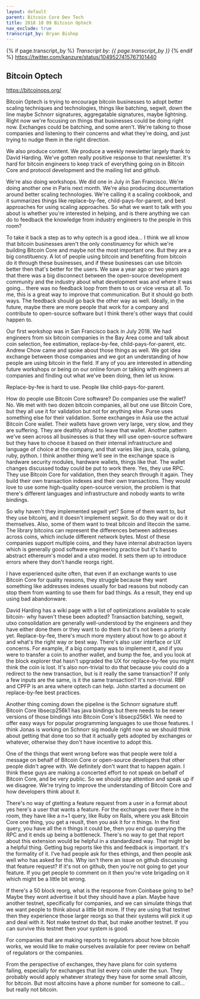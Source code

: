 ```yaml
---
layout: default
parent: Bitcoin Core Dev Tech
title: 2018 10 09 Bitcoin Optech
nav_exclude: true
transcript_by: Bryan Bishop
---
```


{% if page.transcript_by %} <i>Transcript by:
{{ page.transcript_by }}</i> {% endif %}
<https://twitter.com/kanzure/status/1049527415767101440>

## Bitcoin Optech

<https://bitcoinops.org/>

Bitcoin Optech is trying to encourage bitcoin businesses to adopt better
scaling techniques and technologies, things like batching, segwit, down
the line maybe Schnorr signatures, aggregatable signatures, maybe
lightning. Right now we're focusing on things that businesses could be
doing right now. Exchanges could be batching, and some aren't. We're
talking to those companies and listening to their concerns and what
they're doing, and just trying to nudge them in the right direction.

We also produce content. We produce a weekly newsletter largely thank to
David Harding. We've gotten really positive response to that newsletter.
It's hard for bitcoin engineers to keep track of everything going on in
Bitcoin Core and protocol development and the mailing list and github.

We're also doing workshops. We did one in July in San Francisco. We're
doing another one in Paris next month. We're also producing
documentation around better scaling technologies. We're calling it a
scaling cookbook, and it summarizes things like replace-by-fee,
child-pays-for-parent, and best approaches for using scaling approaches.
So what we want to talk with you about is whether you're interested in
helping, and is there anything we can do to feedback the knowledge from
industry engineers to the people in this room?

To take it back a step as to why optech is a good idea... I think we all
know that bitcoin businesses aren't the only constinuency for which
we're building Bitcoin Core and maybe not the most important one. But
they are a big constituency. A lot of people using bitcoin and
benefiting from bitcoin do it through these businesses, and if these
businesses can use bitcoin better then that's better for the users. We
saw a year ago or two years ago that there was a big disconnect between
the open-source development community and the industry about what
development was and where it was going... there was no feedback loop
from them to us or vice versa at all. To me, this is a great way to
improve that communication. But it should go both ways. The feedback
should go back the other way as well. Ideally, in the future, maybe
there are more people that work for a company and contribute to
open-source software but I think there's other ways that could happen
to.

Our first workshop was in San Francisco back in July 2018. We had
engineers from six bitcoin companies in the Bay Area come and talk about
coin selection, fee estimation, replace-by-fee, child-pays-for-parent,
etc. Andrew Chow came and spoke about those things as well. We got idea
exchange between those companies and we got an understanding of how
people are using bitcoin in the field. If any of you are interested in
attending future workshops or being on our online forum or talking with
engineers at companies and finding out what we've been doing, then let
us know.

Replace-by-fee is hard to use. People like child-pays-for-parent.

How do people use Bitcoin Core software? Do companies use the wallet?
No. We met with two dozen bitcoin companies, all but one use Bitcoin
Core, but they all use it for validation but not for anything else.
Purse uses something else for their validation. Some exchanges in Asia
use the actual Bitcoin Core wallet. Their wallets have grown very large,
very slow, and they are suffering. They are deathly afraid to leave that
wallet. Another pattern we've seen across all businesses is that they
will use open-source software but they have to choose it based on their
internal infrastructure and language of choice at the company, and that
varies like java, scala, golang, ruby, python. I think another thing
we'll see in the exchange space is hardware security modules, hardware
wallets, things like that. The wallet changes discussed today could be
put to work there. Yes, they use RPC. They use Bitcoin Core for
validation, then they search through it again. They build their own
transaction indexes and their own transactions. They would love to use
some high-quality open-source version, the problem is that there's
different languages and infrastructure and nobody wants to write
bindings.

So why haven't they implemented segwit yet? Some of them want to, but
they use bitcoinj, and it doesn't implement segwit. So do they wait or
do it themselves. Also, some of them want to treat bitcoin and litecoin
the same. The library bitcoins can represent the differences between
addresses across coins, which include different network bytes. Most of
these companies support multiple coins, and they have internal
abstraction layers which is generally good software engineering practice
but it's hard to abstract ethereum's model and a utxo model. It sets
them up to introduce errors where they don't handle reorgs right.

I have experienced quite often, that even if an exchange wants to use
Bitcoin Core for quality reasons, they struggle because they want
something like addresses indexes usually for bad reasons but nobody can
stop them from wanting to use them for bad things. As a result, they end
up using bad abandonware.

David Harding has a wiki page with a list of optimizations available to
scale bitcoin- why haven't these been adopted? Transaction batching,
segwit, utxo consolidation are generally well-understood by the
engineers and they have either done them or they want to do them but
it's not been a priority yet. Replace-by-fee, there's much more mystery
about how to go about it and what's the right way or best way. There's
also user interface or UX concerns. For example, if a big company was to
implement it, and if you were to transfer a coin to another wallet, and
bump the fee, and you look at the block explorer that hasn't upgraded
the UX for replace-by-fee you might think the coin is lost. It's also
non-trivial to do that because you could do a redirect to the new
transaction, but is it really the same transaction? If only a few inputs
are the same, is it the same transaction? It's non-trivial. RBF and CPFP
is an area where optech can help. John started a document on
replace-by-fee best practices.

Another thing coming down the pipeline is the Schnorr signature stuff.
Bitcoin Core libsecp256k1 has java bindings but there needs to be newer
versions of those bindings into Bitcoin Core's libsecp256k1. We need to
offer easy ways for popular programming languages to use those features.
I think Jonas is working on Schnorr sig module right now so we should
think about getting that done too so that it actually gets adopted by
exchanges or whatever, otherwise they don't have incentive to adopt
this.

One of the things that went wrong before was that people were told a
message on behalf of Bitcoin Core or open-source developers that other
people didn't agree with. We definitely don't want that to happen again.
I think these guys are making a concerted effort to not speak on behalf
of Bitcoin Core, and be very public. So we should pay attention and
speak up if we disagree. We're trying to improve the understanding of
Bitcoin Core and how developers think about it.

There's no way of gtetting a feature request from a user in a format
about yes here's a user that wants a feature. For the exchanges over
there in the room, they have like a n+1 query, like Ruby on Rails, where
you ask Bitcoin Core one thing, you get a reuslt, then you ask it for n
things. In the first query, you have all the n things it could be, then
you end up querying the RPC and it ends up being a bottleneck. There's
no way to get that report about this extension would be helpful in a
standardized way. That might be a helpful thing. Getting bug reports
like this and feedback is important. It's the formality of it. I've had
people ask for thes ethings, and then people ask well who has asked for
this. Why isn't there an issue on github discussing that feature
request? If it's not on github, then you're not going to get your
feature. If you get people to comment on it then you're vote brigading
on it which might be a little bit wrong.

If there's a 50 block reorg, what is the response from Coinbase going to
be? Maybe they wont advertise it but they should have a plan. Maybe have
another testnet, specifically for companies, and we can simulate things
that we want people to think about a little bit more. If they are using
that testnet then they experience those larger reorgs so that their
systems will pick it up and deal with it. Not make testnet do that, but
make another testnet. If you can survive this testnet then your system
is good.

For companies that are making reports to regulators about how bitcoin
works, we would like to make ourselves available for peer review on
behalf of regulators or the companies.

From the perspective of exchanges, they have plans for coin systems
failing, especially for exchanges that list every coin under the sun.
They probably would apply whatever strategy they have for some small
altcoin, for bitcoin. But most altcoins have a phone number for someone
to call... but really not bitcoin.
